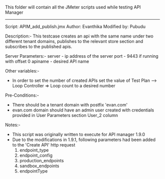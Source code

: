 This folder will contain all the JMeter scripts used while testing API Manager

-----------------------------------------------------------------------------------------
Script: APIM_add_publish.jmx
Author: Evanthika
Modified by: Pubudu

Description:- This testcase creates an api with the same name under two different tenant domains, publishes to the relevant store section and subscribes to the published apis.

Server Parameters:-
server - ip address of the server
port - 9443 if running with offset 0
apiname - desired API name

Other variables:-
- In order to set the number of created APIs set the value of Test Plan --> Loop Controller => Loop count to a desired number

Pre-Conditions:-
- There should be a tenant domain with postfix 'evan.com'
- evan.com domain should have an admin user created with credentials provided in User Parameters section User_2 column


Notes:-
- This script was originally written to execute for API manager 1.9.0
- Due to the modifications in 1.9.1, following parameters had been added to the 'Create API' http request
	1. endpoint_type
	2. endpoint_config
	3. production_endpoints
	4. sandbox_endpoints
	5. endpointType

